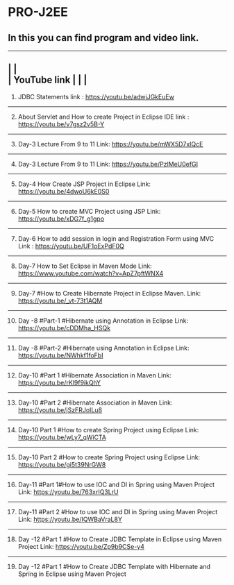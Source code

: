 # PRO-J2EE
In this you can find program and video link.
-------------------------------------------------------
--------------------
|                  |   
|   YouTube link   |
|                  |
--------------------
1. JDBC Statements link : https://youtu.be/adwjJGkEuEw

--------------------------------------------------------------------------------
2. About Servlet and How to create Project in Eclipse IDE link : https://youtu.be/v7gsz2v5B-Y

------------------------------------------------------------------------------------------------
3. Day-3 Lecture From 9 to 11 Link: https://youtu.be/mWX5D7xIQcE

-----------------------------------------------------------------------------------------------
4. Day-3 Lecture From 9 to 11 Link: https://youtu.be/PzlMeU0efGI

------------------------------------------------------------------------------------------------------
5. Day-4 How Create JSP Project in Eclipse Link: https://youtu.be/4dwoU6kE0S0

------------------------------------------------------------------------------------------------------
6. Day-5 How to create MVC Project using JSP Link: https://youtu.be/xDG7f_g1gpo

------------------------------------------------------------------------------------------------
7. Day-6 How to add session in login and Registration Form using MVC Link : https://youtu.be/UF1oExPdF0Q

-----------------------------------------------------------------------------------------------------------------
8. Day-7 How to Set Eclipse in Maven Mode Link: https://www.youtube.com/watch?v=ApZ7pftWNX4

-----------------------------------------------------------------------------------------------------------------
9. Day-7 #How to Create Hibernate Project in Eclipse Maven. Link: https://youtu.be/_vt-73t1AQM

----------------------------------------------------------------------------------------------------------------
10. Day -8 #Part-1 #Hibernate using Annotation in Eclipse Link: https://youtu.be/cDDMha_HSQk

---------------------------------------------------------------------------------------------------------------
11. Day -8 #Part-2 #Hibernate using Annotation in Eclipse Link:  https://youtu.be/NWhkf1foFbI

--------------------------------------------------------------------------------------------------------------
12. Day-10 #Part 1 #Hibernate Association in Maven Link:   https://youtu.be/rKl9f9ikQhY

---------------------------------------------------------------------------------------------------------------------
13. Day-10 #Part 2 #Hibernate Association in Maven Link: https://youtu.be/jSzFRJoILu8

---------------------------------------------------------------------------------------------------------------------
14. Day-10 Part 1 #How to create Spring Project using Eclipse Link: https://youtu.be/wLy7_qWiCTA

--------------------------------------------------------------------------------------------------------------------
15. Day-10 Part 2 #How to create Spring Project using Eclipse Link: https://youtu.be/gi5t39NrGW8

---------------------------------------------------------------------------------------------------------------------
16. Day-11 #Part 1#How to  use IOC and DI in Spring using Maven Project Link: https://youtu.be/763xrIQ3LrU

-------------------------------------------------------------------------------------------------------------------------
17. Day-11 #Part 2 #How to  use IOC and DI in Spring using Maven Project Link: https://youtu.be/IQWBaVraL8Y

-----------------------------------------------------------------------------------------------------------------------------------
18. Day -12 #Part 1 #How to Create JDBC Template in Eclipse using Maven Project Link: https://youtu.be/Zp9b9CSe-y4

----------------------------------------------------------------------------------------------------------------------------------
19. Day -12 #Part 1 #How to Create JDBC Template with Hibernate and Spring in Eclipse using Maven Project


